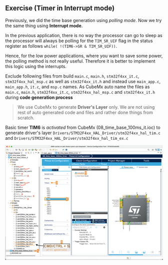 ## Exercise (Timer in Interrupt mode)     
     
Previously, we did the time base generation using _polling mode_. Now we try the same thing using **Interrupt mode**.    
    
In the previous application, there is no way the processor can go to sleep as the processor will always be polling for the `TIM_SR_UIF` flag in the status register as follows `while( !(TIM6->SR & TIM_SR_UIF))`.    
    
Hence, for the low power applications, where you want to save some power, the polling method is not really useful. Therefore it is better to implement this logic using the interrupts.				
		 
Exclude following files from build `main.c`, `main.h`, `stm32f4xx_it.c`, `stm32f4xx_hal_msp.c` as well as `stm32f4xx_it.h` and instead use `main_app.c`, `main_app.h`, `it.c`, and `msp.c` names. As CubeMx auto name the files as `main.c`, `main.h`, `stm32f4xx_it.c`, `stm32f4xx_hal_msp.c` and `stm32f4xx_it.h` during **code generation process**     
     
> We use CubeMx to generate **Driver's Layer** only. We are not using rest of auto generated code and files and rather done things from scratch.   
     
Basic timer **TIM6** is _activated_ from CubeMx (08_time_base_100ms_it.ioc) to generate driver's layer `Drivers/STM32F4xx_HAL_Driver/stm32f4xx_hal_tim.c` and `Drivers/STM32F4xx_HAL_Driver/stm32f4xx_hal_tim_ex.c`		
     
<img src="images/work_flow.png" alt="Activate TIM6 and generate code for Timer's Driver peripheral with CubeMx" title="Activate TIM6 and generate code for Timer's Driver peripheral with CubeMx"> 	
    
		 
		 
		 
      		    		 